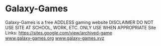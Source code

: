 # Galaxy-Games
Galaxy-Games is a free ADDLESS gaming website 
DISCLAIMER DO NOT USE SITE AT SCHOOL, WORK, ETC. ONLY USE WHEN APPROPRIATE
Site Links: https://sites.google.com/view/archived-game    
www.galaxy-games.org
www.galaxy-games.xyz
